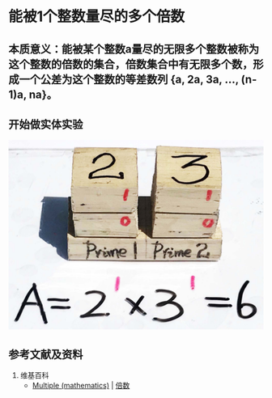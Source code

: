 # 能被1个整数量尽的多个倍数

## 本质意义：能被某个整数a量尽的无限多个整数被称为这个整数的倍数的集合，倍数集合中有无限多个数，形成一个公差为这个整数的等差数列 {a, 2a, 3a, ..., (n-1)a, na}。 

## 开始做实体实验

![](/images/数论/基本数和合成数/能被1个整数量尽的多个倍数/1a1.jpg)

## 参考文献及资料

1. 维基百科
	- [Multiple (mathematics)](https://en.wikipedia.org/wiki/Multiple_(mathematics)) | [倍数](https://zh.wikipedia.org/wiki/倍数) 





